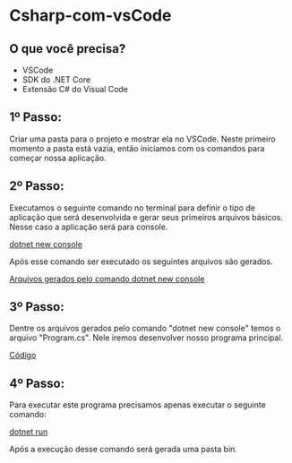 # Csharp-com-vsCode

## O que você precisa?
- VSCode
- SDK do .NET Core
- Extensão C# do Visual Code

## 1º Passo:

Criar uma pasta para o projeto e mostrar ela no VSCode.
Neste primeiro momento a pasta está vazia, então iniciamos com os comandos para começar nossa aplicação.

## 2º Passo:

Executamos o seguinte comando no terminal para definir o tipo de aplicação que será desenvolvida e gerar seus primeiros arquivos básicos.
Nesse caso a aplicação será para console.

[dotnet new console](imagens/comando1.JPG)

Após esse comando ser executado os seguintes arquivos são gerados.

[Arquivos gerados pelo comando dotnet new console](imagens/Arquivos-gerados1.JPG)

## 3º Passo:
Dentre os arquivos gerados pelo comando "dotnet new console" temos o arquivo "Program.cs". Nele iremos desenvolver nosso programa principal.

[Código](imagens/Codigo1.JPG)

## 4º Passo:
 Para executar este programa precisamos apenas executar o seguinte comando:
 
 [dotnet run](imagens/comando1.JPG)
 
 Após a execução desse comando será gerada uma pasta bin.
